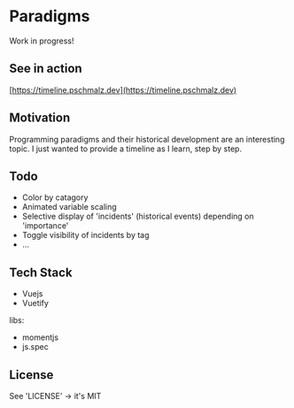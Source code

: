 # Paradigms

Work in progress!

## See in action

[https://timeline.pschmalz.dev](https://timeline.pschmalz.dev)

## Motivation

Programming paradigms and their historical development are an interesting topic. 
I just wanted to provide a timeline as I learn, step by step.

## Todo

- Color by catagory
- Animated variable scaling
- Selective display of 'incidents' (historical events) depending on 'importance'
- Toggle visibility of incidents by tag
- ...

## Tech Stack

- Vuejs
- Vuetify

libs:
- momentjs
- js.spec

## License

See 'LICENSE' -> it's MIT